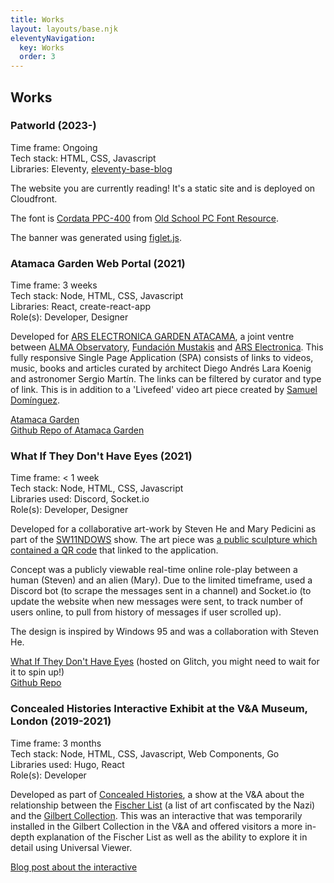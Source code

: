 ```yaml
---
title: Works
layout: layouts/base.njk
eleventyNavigation:
  key: Works
  order: 3
---
```


## Works

### Patworld (2023-)

Time frame: Ongoing  
Tech stack: HTML, CSS, Javascript  
Libraries: Eleventy, [eleventy-base-blog](https://github.com/11ty/eleventy-base-blog)  

The website you are currently reading! It's a static site and is deployed on Cloudfront.

The font is [Cordata PPC-400](https://int10h.org/oldschool-pc-fonts/fontlist/?2#cordata) from [Old School PC Font Resource](https://int10h.org/oldschool-pc-fonts/).

The banner was generated using [figlet.js](https://github.com/patorjk/figlet.js). 

### Atamaca Garden Web Portal (2021)

Time frame: 3 weeks  
Tech stack: Node, HTML, CSS, Javascript  
Libraries: React, create-react-app  
Role(s): Developer, Designer  

Developed for [ARS ELECTRONICA GARDEN ATACAMA](https://ars.electronica.art/newdigitaldeal/en/networked/), a joint ventre between [ALMA Observatory](https://www.almaobservatory.org/en/home/), [Fundación Mustakis](https://www.fundacionmustakis.org/) and [ARS Electronica](https://ars.electronica.art/news/en/). This fully responsive Single Page Application (SPA) consists of links to videos, music, books and articles curated by architect Diego Andrés Lara Koenig and astronomer Sergio Martín. The links can be filtered by curator and type of link. This is in addition to a 'Livefeed' video art piece created by [Samuel Domínguez](https://www.samuel-dominguez.com/). 

[Atamaca Garden](/works/atamaca-garden)  
[Github Repo of Atamaca Garden](https://github.com/patrickpatrickpatrick/atamaca-garden)  

### What If They Don't Have Eyes (2021)

Time frame: < 1 week  
Tech stack: Node, HTML, CSS, Javascript  
Libraries used: Discord, Socket.io  
Role(s): Developer, Designer  

Developed for a collaborative art-work by Steven He and Mary Pedicini as part of the [SW11NDOWS](https://www.anitagarwal.com/sw11ndows) show. The art piece was [a public sculpture which contained a QR code](https://www.anitagarwal.com/sw11ndows?pgid=l0ro6tcm-1205ec44-66fe-4b00-a3dd-d7e39b76ce61) that linked to the application. 

Concept was a publicly viewable real-time online role-play between a human (Steven) and an alien (Mary). Due to the limited timeframe, used a Discord bot (to scrape the messages sent in a channel) and Socket.io (to update the website when new messages were sent, to track number of users online, to pull from history of messages if user scrolled up).

The design is inspired by Windows 95 and was a collaboration with Steven He.

[What If They Don't Have Eyes](https://humorous-spurious-angle.glitch.me/) (hosted on Glitch, you might need to wait for it to spin up!)  
[Github Repo](https://github.com/patrickpatrickpatrick/whatiftheydonthaveeyes)  

### Concealed Histories Interactive Exhibit at the V&A Museum, London (2019-2021)

Time frame: 3 months  
Tech stack: Node, HTML, CSS, Javascript, Web Components, Go  
Libraries used: Hugo, React  
Role(s): Developer  

Developed as part of [Concealed Histories](https://www.vam.ac.uk/exhibitions/concealed-histories-uncovering-the-story-of-nazi-looting), a show at the V&A about the relationship between the [Fischer List](https://www.vam.ac.uk/articles/explore-entartete-kunst-the-nazis-inventory-of-degenerate-art#?xywh=-2454%2C-303%2C8987%2C6044) (a list of art confiscated by the Nazi) and the [Gilbert Collection](https://www.vam.ac.uk/collections/gilbert-collection). This was an interactive that was temporarily installed in the Gilbert Collection in the V&A and offered visitors a more in-depth explanation of the Fischer List as well as the ability to explore it in detail using Universal Viewer. 

[Blog post about the interactive](https://www.vam.ac.uk/blog/digital/museum-interactives)

